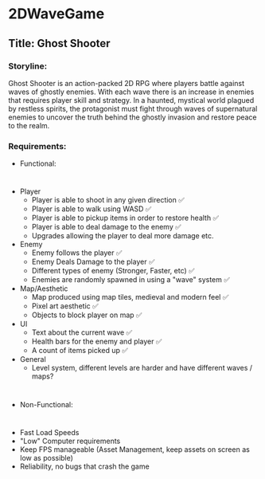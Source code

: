 # 2DWaveGame

## Title: Ghost Shooter

### Storyline:

Ghost Shooter is an action-packed 2D RPG where players battle against waves of ghostly enemies. With each wave there is an increase in enemies that requires player skill and strategy. In a haunted, mystical world plagued by restless spirits, the protagonist must fight through waves of supernatural enemies to uncover the truth behind the ghostly invasion and restore peace to the realm.

### Requirements:

- Functional:
#
- Player
  - Player is able to shoot in any given direction ✅
  - Player is able to walk using WASD ✅
  - Player is able to pickup items in order to restore health ✅
  - Player is able to deal damage to the enemy ✅
  - Upgrades allowing the player to deal more damage etc.
- Enemy
  - Enemy follows the player ✅
  - Enemy Deals Damage to the player ✅
  - Different types of enemy (Stronger, Faster, etc) ✅
  - Enemies are randomly spawned in using a "wave" system ✅
- Map/Aesthetic
  - Map produced using map tiles, medieval and modern feel ✅
  - Pixel art aesthetic ✅
  - Objects to block player on map ✅
- UI
   - Text about the current wave ✅
   - Health bars for the enemy and player ✅
   - A count of items picked up ✅
- General
   - Level system, different levels are harder and have different waves / maps?

  
#
- Non-Functional:
#
  - Fast Load Speeds
  - "Low" Computer requirements
  - Keep FPS manageable (Asset Management, keep assets on screen as low as possible)
  - Reliability, no bugs that crash the game






